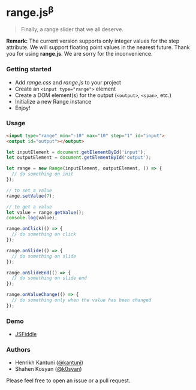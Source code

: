 # range.js<sup>β</sup>
> Finally, a range slider that we all deserve.

**Remark:** The current version supports only integer values for the step attribute. We will support floating point values in the nearest future. Thank you for using **range.js**. We are sorry for the inconvenience.

### Getting started
- Add _range.css_ and _range.js_ to your project
- Create an `<input type="range">` element
- Create a DOM element(s) for the output (`<output>`, `<span>`, etc.)
- Initialize a new Range instance 
- Enjoy!

### Usage
```html
<input type="range" min="-10" max="10" step="1" id="input">
<output id="output"></output>
```

```javascript
let inputElement = document.getElementById('input');
let outputElement = document.getElementById('output');

let range = new Range(inputElement, outputElement, () => {
  // do something on init
});

// to set a value
range.setValue(7);

// to get a value
let value = range.getValue();
console.log(value);

range.onClick(() => {
  // do something on click
});

range.onSlide(() => {
  // do something on slide
});

range.onSlideEnd(() => {
  // do something on slide end
});

range.onValueChange(() => {
  // do something only when the value has been changed
});
```

### Demo
- [JSFiddle](https://jsfiddle.net/bruntouchables/8ayhrpk0/)

### Authors
- Henrikh Kantuni ([@kantuni](https://github.com/kantuni))
- Shahen Kosyan ([@k0syan](https://github.com/k0syan))

Please feel free to open an issue or a pull request.
